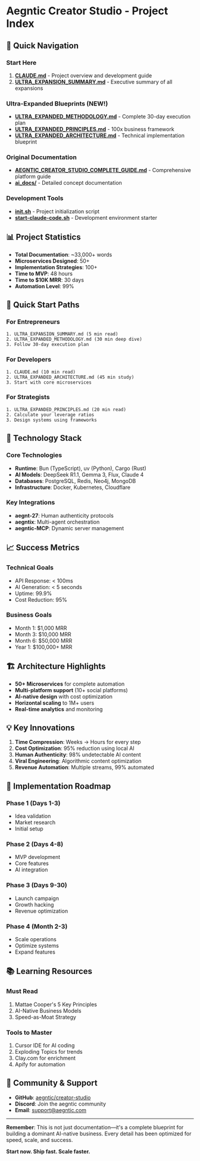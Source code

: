 # Aegntic Creator Studio - Project Index

## 🚀 Quick Navigation

### Start Here
1. **[CLAUDE.md](./CLAUDE.md)** - Project overview and development guide
2. **[ULTRA_EXPANSION_SUMMARY.md](./ULTRA_EXPANSION_SUMMARY.md)** - Executive summary of all expansions

### Ultra-Expanded Blueprints (NEW!)
- **[ULTRA_EXPANDED_METHODOLOGY.md](./ULTRA_EXPANDED_METHODOLOGY.md)** - Complete 30-day execution plan
- **[ULTRA_EXPANDED_PRINCIPLES.md](./ULTRA_EXPANDED_PRINCIPLES.md)** - 100x business framework
- **[ULTRA_EXPANDED_ARCHITECTURE.md](./ULTRA_EXPANDED_ARCHITECTURE.md)** - Technical implementation blueprint

### Original Documentation
- **[AEGNTIC_CREATOR_STUDIO_COMPLETE_GUIDE.md](./AEGNTIC_CREATOR_STUDIO_COMPLETE_GUIDE.md)** - Comprehensive platform guide
- **[ai_docs/](./ai_docs/)** - Detailed concept documentation

### Development Tools
- **[init.sh](./init.sh)** - Project initialization script
- **[start-claude-code.sh](./start-claude-code.sh)** - Development environment starter

## 📊 Project Statistics

- **Total Documentation**: ~33,000+ words
- **Microservices Designed**: 50+
- **Implementation Strategies**: 100+
- **Time to MVP**: 48 hours
- **Time to $10K MRR**: 30 days
- **Automation Level**: 99%

## 🎯 Quick Start Paths

### For Entrepreneurs
```
1. ULTRA_EXPANSION_SUMMARY.md (5 min read)
2. ULTRA_EXPANDED_METHODOLOGY.md (30 min deep dive)
3. Follow 30-day execution plan
```

### For Developers
```
1. CLAUDE.md (10 min read)
2. ULTRA_EXPANDED_ARCHITECTURE.md (45 min study)
3. Start with core microservices
```

### For Strategists
```
1. ULTRA_EXPANDED_PRINCIPLES.md (20 min read)
2. Calculate your leverage ratios
3. Design systems using frameworks
```

## 🔧 Technology Stack

### Core Technologies
- **Runtime**: Bun (TypeScript), uv (Python), Cargo (Rust)
- **AI Models**: DeepSeek R1.1, Gemma 3, Flux, Claude 4
- **Databases**: PostgreSQL, Redis, Neo4j, MongoDB
- **Infrastructure**: Docker, Kubernetes, Cloudflare

### Key Integrations
- **aegnt-27**: Human authenticity protocols
- **aegntix**: Multi-agent orchestration
- **aegntic-MCP**: Dynamic server management

## 📈 Success Metrics

### Technical Goals
- API Response: < 100ms
- AI Generation: < 5 seconds
- Uptime: 99.9%
- Cost Reduction: 95%

### Business Goals
- Month 1: $1,000 MRR
- Month 3: $10,000 MRR
- Month 6: $50,000 MRR
- Year 1: $100,000+ MRR

## 🏗️ Architecture Highlights

- **50+ Microservices** for complete automation
- **Multi-platform support** (10+ social platforms)
- **AI-native design** with cost optimization
- **Horizontal scaling** to 1M+ users
- **Real-time analytics** and monitoring

## 💡 Key Innovations

1. **Time Compression**: Weeks → Hours for every step
2. **Cost Optimization**: 95% reduction using local AI
3. **Human Authenticity**: 98% undetectable AI content
4. **Viral Engineering**: Algorithmic content optimization
5. **Revenue Automation**: Multiple streams, 99% automated

## 🚦 Implementation Roadmap

### Phase 1 (Days 1-3)
- Idea validation
- Market research
- Initial setup

### Phase 2 (Days 4-8)
- MVP development
- Core features
- AI integration

### Phase 3 (Days 9-30)
- Launch campaign
- Growth hacking
- Revenue optimization

### Phase 4 (Month 2-3)
- Scale operations
- Optimize systems
- Expand features

## 📚 Learning Resources

### Must Read
1. Mattae Cooper's 5 Key Principles
2. AI-Native Business Models
3. Speed-as-Moat Strategy

### Tools to Master
1. Cursor IDE for AI coding
2. Exploding Topics for trends
3. Clay.com for enrichment
4. Apify for automation

## 🤝 Community & Support

- **GitHub**: [aegntic/creator-studio](https://github.com/aegntic/creator-studio)
- **Discord**: Join the aegntic community
- **Email**: support@aegntic.com

---

**Remember**: This is not just documentation—it's a complete blueprint for building a dominant AI-native business. Every detail has been optimized for speed, scale, and success.

**Start now. Ship fast. Scale faster.**